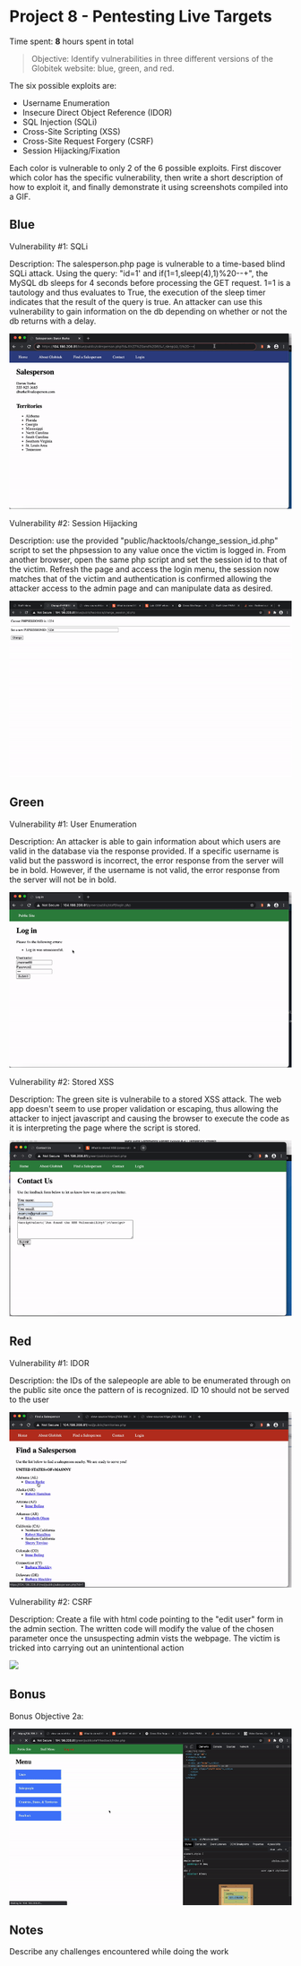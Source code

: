 # Project 8 - Pentesting Live Targets

Time spent: **8** hours spent in total

> Objective: Identify vulnerabilities in three different versions of the Globitek website: blue, green, and red.

The six possible exploits are:

* Username Enumeration
* Insecure Direct Object Reference (IDOR)
* SQL Injection (SQLi)
* Cross-Site Scripting (XSS)
* Cross-Site Request Forgery (CSRF)
* Session Hijacking/Fixation

Each color is vulnerable to only 2 of the 6 possible exploits. First discover which color has the specific vulnerability, then write a short description of how to exploit it, and finally demonstrate it using screenshots compiled into a GIF.

## Blue

Vulnerability #1: SQLi

Description: The salesperson.php page is vulnerable to a time-based blind SQLi attack. Using the query: "id=1' and if(1=1,sleep(4),1)%20--+", the MySQL db sleeps for 4 seconds before processing the GET request. 1=1 is a tautology and thus evaluates to True, the execution of the sleep timer indicates that the result of the query is true. An attacker can use this vulnerability to gain information on the db depending on whether or not the db returns with a delay.

<img src="blue-vuln1.gif">

Vulnerability #2: Session Hijacking


Description: use the provided "public/hacktools/change_session_id.php" script to set the phpsession to any value once the victim is logged in. From another browser, open the same php script and set the session id to that of the victim. Refresh the page and access the login menu, the session now matches that of the victim and authentication is confirmed allowing the attacker access to the admin page and can manipulate data as desired.

<img src="blue-vuln2.gif">

## Green

Vulnerability #1: User Enumeration

Description: An attacker is able to gain information about which users are valid in the database via the response provided. If a specific username is valid but the password is incorrect, the error response from the server will be in bold. However, if the username is not valid, the error response from the server will not be in bold. 

<img src="green-vuln1.gif">

Vulnerability #2: Stored XSS

Description: The green site is vulnerabile to a stored XSS attack. The web app doesn't seem to use proper validation or escaping, thus allowing the attacker to inject javascript and causing the browser to execute the code as it is interpreting the page where the script is stored. 

<img src="green-vuln2.gif">


## Red

Vulnerability #1: IDOR

Description: the IDs of the salepeople are able to be enumerated through on the public site once the pattern of is recognized. ID 10 should not be served to the user

<img src="red-vuln1.gif">

Vulnerability #2: CSRF

Description: Create a file with html code pointing to the "edit user" form in the admin section. The written code will modify the value of the chosen parameter once the unsuspecting admin vists the webpage. The victim is tricked into carrying out an unintentional action

<img src="red-vuln2.gif">

## Bonus

Bonus Objective 2a:

<img src="green-vul3.gif">


## Notes

Describe any challenges encountered while doing the work
